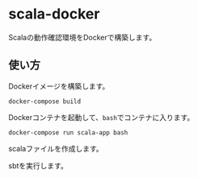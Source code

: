 # scala-docker

Scalaの動作確認環境をDockerで構築します。

## 使い方

Dockerイメージを構築します。

```
docker-compose build
```

Dockerコンテナを起動して、`bash`でコンテナに入ります。

```
docker-compose run scala-app bash
```

scalaファイルを作成します。

sbtを実行します。
